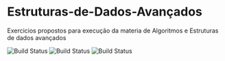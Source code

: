 # Estruturas-de-Dados-Avançados
Exercicios propostos para execução da materia de Algoritmos e Estruturas de dados avançados

![Build Status](https://img.shields.io/badge/Grafos%20-Estruturas%20de%20Dados-blue)
![Build Status](https://img.shields.io/badge/Arvores-Estruturas%20de%20Dados-red)
![Build Status](https://img.shields.io/badge/Pilha-Estruturas%20de%20Dados-green)
